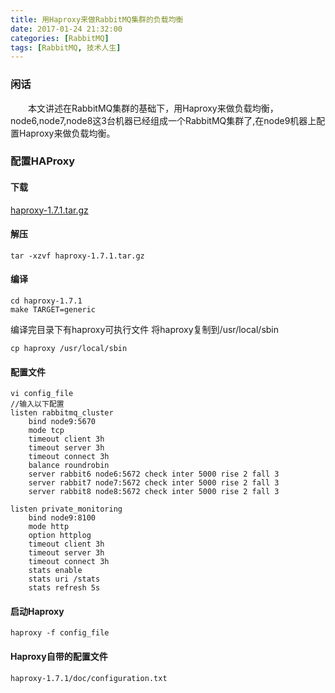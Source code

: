 ```yaml
---
title: 用Haproxy来做RabbitMQ集群的负载均衡
date: 2017-01-24 21:32:00
categories: [RabbitMQ]
tags: [RabbitMQ, 技术人生]
---
```


### 闲话 ###
&emsp;&emsp;本文讲述在RabbitMQ集群的基础下，用Haproxy来做负载均衡，node6,node7,node8这3台机器已经组成一个RabbitMQ集群了,在node9机器上配置Haproxy来做负载均衡。

### 配置HAProxy ###

#### 下载 ####
[haproxy-1.7.1.tar.gz](http://download.csdn.net/detail/u011642663/9743582)

#### 解压 ####
```
tar -xzvf haproxy-1.7.1.tar.gz
```

#### 编译 ####
```
cd haproxy-1.7.1
make TARGET=generic
```

编译完目录下有haproxy可执行文件
将haproxy复制到/usr/local/sbin
```
cp haproxy /usr/local/sbin
```

#### 配置文件 ####
```
vi config_file
//输入以下配置
listen rabbitmq_cluster
    bind node9:5670
	mode tcp 
	timeout client 3h
	timeout server 3h
	timeout connect 3h
	balance roundrobin
	server rabbit6 node6:5672 check inter 5000 rise 2 fall 3
	server rabbit7 node7:5672 check inter 5000 rise 2 fall 3
	server rabbit8 node8:5672 check inter 5000 rise 2 fall 3
	
listen private_monitoring 
    bind node9:8100
	mode http
	option httplog
	timeout client 3h
    timeout server 3h
    timeout connect 3h
	stats enable
	stats uri /stats
	stats refresh 5s
```

#### 启动Haproxy ####
```
haproxy -f config_file
```

#### Haproxy自带的配置文件 ####
```
haproxy-1.7.1/doc/configuration.txt
```